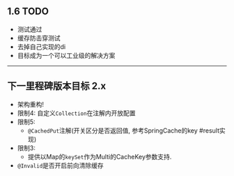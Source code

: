 ## 1.6 TODO
- 测试通过
- 缓存防击穿测试
- 去掉自己实现的di
- 目标成为一个可以工业级的解决方案

----
## 下一里程碑版本目标 2.x
- 架构重构!
- 限制4: 自定义`Collection`在注解内开放配置
- 限制5:
    - `@CachedPut`注解(开关区分是否返回值, 参考SpringCache的key #result实现)    
- 限制3:
    - 提供以Map的`keySet`作为Multi的CacheKey参数支持.
- `@Invalid`是否开启前向清除缓存